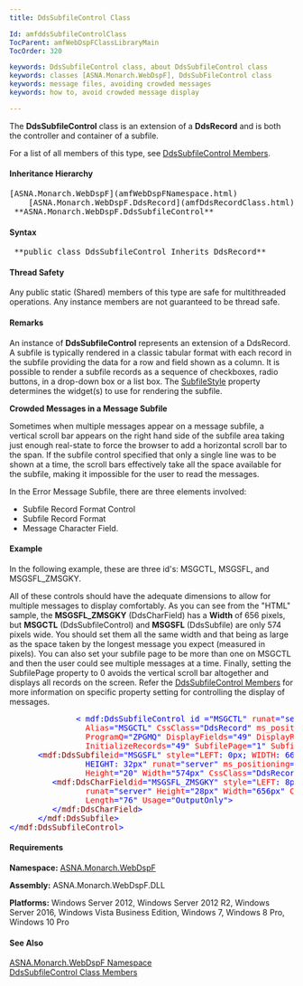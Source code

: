 ```yaml
---
title: DdsSubfileControl Class

Id: amfddsSubfileControlClass
TocParent: amfWebDspFClassLibraryMain
TocOrder: 320

keywords: DdsSubfileControl class, about DdsSubfileControl class
keywords: classes [ASNA.Monarch.WebDspF], DdsSubFileControl class
keywords: message files, avoiding crowded messages
keywords: how to, avoid crowded message display

---
```


The **DdsSubfileControl** class is an extension of a **DdsRecord** and is both the controller and container of a subfile.

For a list of all members of this type, see [ DdsSubfileControl Members](amfddsSubfileControlClassMembers.html).
<!--mine -->

#### Inheritance Hierarchy
<pre>[ASNA.Monarch.WebDspF](amfWebDspFNamespace.html)
    [ASNA.Monarch.WebDspF.DdsRecord](amfDdsRecordClass.html)
 **ASNA.Monarch.WebDspF.DdsSubfileControl** </pre>

#### Syntax
<pre class="prettyprint"> **public class DdsSubfileControl Inherits DdsRecord** </pre>

#### Thread Safety
Any public static (Shared) members of this type are safe for multithreaded operations. Any instance members are not guaranteed to be thread safe.

#### Remarks
An instance of **DdsSubfileControl** represents an extension of a DdsRecord. A subfile is typically rendered in a classic tabular format with each record in the subfile providing the data for a row and field shown as a column. It is possible to render a subfile records as a sequence of checkboxes, radio buttons, in a drop-down box or a list box. The [ SubfileStyle](amfddsSubfileControlClassSubfileStyleProperty.html) property determines the widget(s) to use for rendering the subfile.

**Crowded Messages in a Message Subfile** 

Sometimes when multiple messages appear on a message subfile, a vertical scroll bar appears on the right hand side of the subfile area taking just enough real-state to force the browser to add a horizontal scroll bar to the span. If the subfile control specified that only a single line was to be shown at a time, the scroll bars effectively take all the space available for the subfile, making it impossible for the user to read the messages.

In the Error Message Subfile, there are three elements involved:

- Subfile Record Format Control
- Subfile Record Format
- Message Character Field.

#### Example
In the following example, these are three id's: MSGCTL, MSGSFL, and MSGSFL_ZMSGKY.

All of these controls should have the adequate dimensions to allow for multiple messages to display comfortably. As you can see from the "HTML" sample, the **MSGSFL_ZMSGKY** (DdsCharField) has a **Width** of 656 pixels, but **MSGCTL** (DdsSubfileControl) and **MSGSFL** (DdsSubfile) are only 574 pixels wide. You should set them all the same width and that being as large as the space taken by the longest message you expect (measured in pixels). You can also set your subfile page to be more than one on MSGCTL and then the user could see multiple messages at a time. Finally, setting the SubfilePage property to 0 avoids the vertical scroll bar altogether and displays all records on the screen. Refer the [ DdsSubfileControl Members](amfddsSubfileControlClassMembers.html) for more information on specific property setting for controlling the display of messages.
<pre class="example">
              <span style="color:blue">&lt; mdf:DdsSubfileControl id ="MSGCTL" <span style="COLOR: red">runat</span>="server" <span style="COLOR: red">style</span>="<span style="COLOR: red">POSITION</span>: relative"
                <span style="COLOR: red">Alias</span>="MSGCTL" <span style="COLOR: red">CssClass</span>="DdsRecord" <span style="COLOR: red">ms_positioning</span>="GridLayout" <span style="COLOR: red">Width</span>="574px" <span style="COLOR: red">Height</span>="20"
                <span style="COLOR: red">ProgramQ</span>="ZPGMQ" <span style="COLOR: red">DisplayFields</span>="49" <span style="COLOR: red">DisplayRecords</span>="49"          
                <span style="COLOR: red">InitializeRecords</span>="49" <span style="COLOR: red">SubfilePage</span>="1" <span style="COLOR: red">SubfileSize</span>="50"&gt;
      &lt;<span style="COLOR: maroon">mdf:DdsSubfile</span><span style="COLOR: red">id</span>="MSGSFL" <span style="COLOR: red">style</span>="<span style="COLOR: red">LEFT</span>: 0px; <span style="COLOR: red">WIDTH</span>: 665px; <span style="COLOR: red">POSITION</span>: absolute; <span style="COLOR: red">TOP</span>: 0px;
                HEIGHT: 32px" <span style="COLOR: red">runat</span>="server" <span style="COLOR: red">ms_positioning</span>="GridLayout"
                <span style="COLOR: red">Height</span>="20" <span style="COLOR: red">Width</span>="574px" <span style="COLOR: red">CssClass</span>="DdsRecord" <span style="COLOR: red">Alias</span>="MSGSFL"&gt;
         &lt;<span style="COLOR: maroon">mdf:DdsCharField</span><span style="COLOR: red">id</span>="MSGSFL_ZMSGKY" <span style="COLOR: red">style</span>="<span style="COLOR: red">LEFT</span>: 8px; <span style="COLOR: red">POSITION</span>: absolute; <span style="COLOR: red">TOP</span>: 4px"   
                <span style="COLOR: red">runat</span>="server" <span style="COLOR: red">Height</span>="28px" <span style="COLOR: red">Width</span>="656px" <span style="COLOR: red">CssClass</span>="DdsSflMsgField"           
                <span style="COLOR: red">Length</span>="76" <span style="COLOR: red">Usage</span>="OutputOnly"&gt;
         &lt;/<span style="COLOR: maroon">mdf:DdsCharField</span>&gt;
      &lt;/<span style="COLOR: maroon">mdf:DdsSubfile</span>&gt;
&lt;/<span style="COLOR: maroon">mdf:DdsSubfileControl</span>&gt;</span></pre>

#### Requirements
**Namespace:** [ASNA.Monarch.WebDspF](amfWebDspFNamespace.html)

**Assembly:** ASNA.Monarch.WebDspF.DLL

**Platforms:** Windows Server 2012, Windows Server 2012 R2, Windows Server 2016, Windows Vista Business Edition, Windows 7, Windows 8 Pro, Windows 10 Pro

#### See Also
[ ASNA.Monarch.WebDspF Namespace](amfWebDspFNamespace.html) <br /> [ DdsSubfileControl Class Members](amfddsSubfileControlClassMembers.html) 
